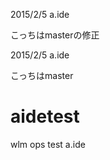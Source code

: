2015/2/5 a.ide

こっちはmasterの修正



2015/2/5 a.ide

こっちはmaster



aidetest
========

wlm ops test a.ide
